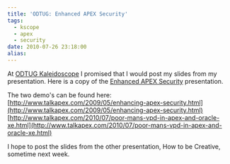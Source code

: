 ```yaml
---
title: 'ODTUG: Enhanced APEX Security'
tags:
  - kscope
  - apex
  - security
date: 2010-07-26 23:18:00
alias:
---
```


At [ODTUG  Kaleidoscope](http://www.odtugkaleidoscope.com/) I promised that I would post my slides from my presentation. Here is a copy of the [Enhanced APEX Security](http://files.clarifit.com/blogs/talkapex/odtug2010/enhanced_apex_security_odtug_web.pdf) presentation.

The two demo's can be found here:
[http://www.talkapex.com/2009/05/enhancing-apex-security.html](http://www.talkapex.com/2009/05/enhancing-apex-security.html)
[http://www.talkapex.com/2010/07/poor-mans-vpd-in-apex-and-oracle-xe.html](http://www.talkapex.com/2010/07/poor-mans-vpd-in-apex-and-oracle-xe.html)

I hope to post the slides from the other presentation, How to be Creative, sometime next week.
